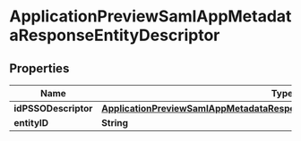 

# ApplicationPreviewSamlAppMetadataResponseEntityDescriptor


## Properties

| Name | Type | Description | Notes |
|------------ | ------------- | ------------- | -------------|
|**idPSSODescriptor** | [**ApplicationPreviewSamlAppMetadataResponseEntityDescriptorIDPSSODescriptor**](ApplicationPreviewSamlAppMetadataResponseEntityDescriptorIDPSSODescriptor.md) |  |  [optional] |
|**entityID** | **String** |  |  [optional] |



